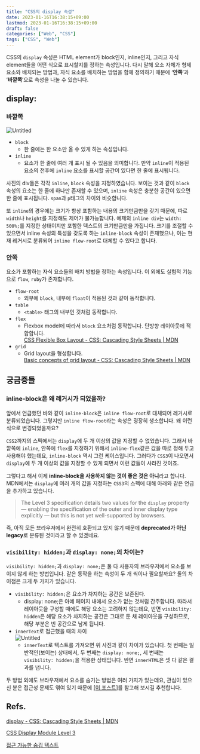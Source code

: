```yaml
---
title: "CSS의 display 속성"
date: 2023-01-16T16:38:15+09:00
lastmod: 2023-01-16T16:38:15+09:00
draft: false
categories: ["Web", "CSS"]
tags: ["CSS", "Web"]
---
```


CSS의 `display` 속성은 HTML element가 block인지, inline인지, 그리고 자식 element들을 어떤 식으로 표시할지를 정하는 속성입니다. 다시 말해 요소 자체가 형제 요소와 배치되는 방법과, 자식 요소를 배치하는 방법을 함께 정의하기 때문에 ‘**안쪽**’과 ‘**바깥쪽**’으로 속성을 나눌 수 있습니다.

## display:

### 바깥쪽

![Untitled](/archived-blog/images/posts/2023/01/css-display/01.png)

- `block`
  - 한 줄에는 한 요소만 올 수 있게 하는 속성입니다.
- `inline`
  - 요소가 한 줄에 여러 개 표시 될 수 있음을 의미합니다. 만약 `inline`이 적용된 요소의 전후에 `inline` 요소를 표시할 공간이 있다면 한 줄에 표시됩니다.

사진의 div들은 각각 `inline`, `block` 속성을 지정하였습니다. 보이는 것과 같이 `block` 속성의 요소는 한 줄에 하나만 존재할 수 있으며, `inline` 속성은 충분한 공간이 있으면 한 줄에 표시됩니다. `span`과 `p`태그의 차이와 비슷합니다.

또 `inline`의 경우에는 크기가 항상 포함하는 내용의 크기만큼만을 갖기 때문에, 따로 `width`나 `height`를 지정해도 제어가 불가능합니다. 예제의 `inline div`는 `width: 500%;`를 지정한 상태이지만 포함한 텍스트의 크기만큼만을 가집니다. 크기를 조절할 수 있으면서 inline 속성의 특성을 갖도록 하는 `inline-block` 속성이 존재했으나, 이는 현재 레거시로 분류되어 `inline flow-root`로 대체할 수 있다고 합니다.

### 안쪽

요소가 포함하는 자식 요소들의 배치 방법을 정하는 속성입니다. 이 외에도 실험적 기능으로 `flow`, `ruby`가 존재합니다.

- `flow-root`
  - 외부에 `block`, 내부에 `float`이 적용된 것과 같이 동작합니다.
- `table`
  - `<table>` 태그의 내부인 것처럼 동작합니다.
- `flex`
  - Flexbox model에 따라서 `block` 요소처럼 동작합니다. 단방향 레이아웃에 적합합니다.  
    [CSS Flexible Box Layout - CSS: Cascading Style Sheets | MDN](https://developer.mozilla.org/ko/docs/Web/CSS/CSS_Flexible_Box_Layout)
- `grid`
  - Grid layout을 형성합니다.  
    [Basic concepts of grid layout - CSS: Cascading Style Sheets | MDN](https://developer.mozilla.org/ko/docs/Web/CSS/CSS_Grid_Layout/Basic_concepts_of_grid_layout)

## 궁금증들

### inline-block은 왜 레거시가 되었을까?

앞에서 언급했던 바와 같이 `inline-block`은 `inline flow-root`로 대체되어 레거시로 분류되었습니다. 그렇지만 `inline flow-root`라는 속성은 굉장히 생소합니다. 왜 이런 식으로 변경되었을까요?

`CSS2`까지의 스펙에서는 `display`에 두 개 이상의 값을 지정할 수 없었습니다. 그래서 바깥쪽에 `inline`, 안쪽에 `flex`를 지정하기 위해서 `inline-flex`같은 값을 따로 정해 두고 사용해야 했는데요, `inline-block` 역시 그런 케이스입니다. 그러다가 `CSS3`이 나오면서 `display`에 두 개 이상의 값을 지정할 수 있게 되면서 이런 값들이 사라진 것이죠.

그렇다고 해서 이제 **inline-block을 사용하지 않는 것이 좋은 것은 아니**라고 합니다. MDN에서는 `display`에 여러 개의 값을 지정하는 `CSS3`의 스펙에 대해 아래와 같은 언급을 추가하고 있습니다.

> The Level 3 specification details two values for the `display` property — enabling the specification of the outer and inner display type explicitly — but this is not yet well-supported by browsers.

즉, 아직 모든 브라우저에서 완전히 호환되고 있지 않기 때문에 **deprecated가 아닌 legacy**로 분류된 것이라고 할 수 있겠네요.

### `visibility: hidden;`과 `display: none;`의 차이는?

`visibility: hidden;`과 `display: none;`은 둘 다 사용자의 브라우저에서 요소를 보이지 않게 하는 방법입니다. 같은 동작을 하는 속성이 두 개 씩이나 필요할까요? 둘의 차이점은 크게 두 가지가 있습니다.

- `visibility: hidden;`은 요소가 차지하는 공간은 보존된다.
  - display: none;은 아예 페이지 내에서 요소가 없는 것처럼 간주합니다. 따라서 레이아웃을 구성할 때에도 해당 요소는 고려하지 않는데요, 반면 `visibility: hidden`은 해당 요소가 차지하는 공간은 그대로 둔 채 레이아웃을 구성하므로, 해당 부분은 빈 공간으로 남게 됩니다.
- `innerText`로 접근했을 때의 차이  
  ![Untitled](/archived-blog/images/posts/2023/01/css-display/02.png)
  - `innerText`로 텍스트를 가져오면 위 사진과 같이 차이가 있습니다. 첫 번째는 일반적인(보이는) 상태에서, 두 번째는 `display: none;`, 세 번째는 `visibility: hidden;`을 적용한 상태입니다. 반면 `innerHTML`은 셋 다 같은 결과를 냅니다.

두 방법 외에도 브라우저에서 요소를 숨기는 방법은 여러 가지가 있는데요, 관심이 있으신 분은 접근성 문제도 엮여 있기 때문에 [[이 포스트]](https://mulder21c.github.io/2019/03/22/screen-hide-text/)를 참고해 보시길 추천합니다.

## Refs.

[display - CSS: Cascading Style Sheets | MDN](https://developer.mozilla.org/ko/docs/Web/CSS/display)

[CSS Display Module Level 3](https://www.w3.org/TR/css-display-3/)

[접근 가능한 숨김 텍스트](https://mulder21c.github.io/2019/03/22/screen-hide-text/)
